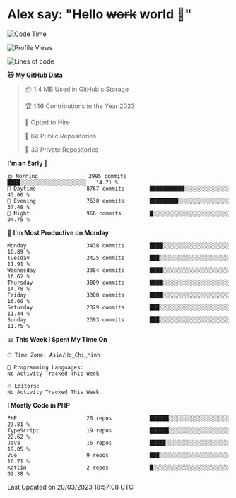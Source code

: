 # Alex say: "Hello ~~work~~ world 🐾"

<!--START_SECTION:waka-->
![Code Time](http://img.shields.io/badge/Code%20Time-839%20hrs%205%20mins-blue)

![Profile Views](http://img.shields.io/badge/Profile%20Views-1-blue)

![Lines of code](https://img.shields.io/badge/From%20Hello%20World%20I%27ve%20Written-41.9%20million%20lines%20of%20code-blue)

**🐱 My GitHub Data** 

> 📦 1.4 MB Used in GitHub's Storage 
 > 
> 🏆 146 Contributions in the Year 2023
 > 
> 💼 Opted to Hire
 > 
> 📜 64 Public Repositories 
 > 
> 🔑 33 Private Repositories 
 > 
**I'm an Early 🐤** 

```text
🌞 Morning                2995 commits        ████░░░░░░░░░░░░░░░░░░░░░   14.71 % 
🌆 Daytime                8767 commits        ███████████░░░░░░░░░░░░░░   43.06 % 
🌃 Evening                7630 commits        █████████░░░░░░░░░░░░░░░░   37.48 % 
🌙 Night                  966 commits         █░░░░░░░░░░░░░░░░░░░░░░░░   04.75 % 
```
📅 **I'm Most Productive on Monday** 

```text
Monday                   3438 commits        ████░░░░░░░░░░░░░░░░░░░░░   16.89 % 
Tuesday                  2425 commits        ███░░░░░░░░░░░░░░░░░░░░░░   11.91 % 
Wednesday                3384 commits        ████░░░░░░░░░░░░░░░░░░░░░   16.62 % 
Thursday                 3009 commits        ████░░░░░░░░░░░░░░░░░░░░░   14.78 % 
Friday                   3380 commits        ████░░░░░░░░░░░░░░░░░░░░░   16.60 % 
Saturday                 2329 commits        ███░░░░░░░░░░░░░░░░░░░░░░   11.44 % 
Sunday                   2393 commits        ███░░░░░░░░░░░░░░░░░░░░░░   11.75 % 
```


📊 **This Week I Spent My Time On** 

```text
🕑︎ Time Zone: Asia/Ho_Chi_Minh

💬 Programming Languages: 
No Activity Tracked This Week

🔥 Editors: 
No Activity Tracked This Week
```

**I Mostly Code in PHP** 

```text
PHP                      20 repos            ██████░░░░░░░░░░░░░░░░░░░   23.81 % 
TypeScript               19 repos            ██████░░░░░░░░░░░░░░░░░░░   22.62 % 
Java                     16 repos            █████░░░░░░░░░░░░░░░░░░░░   19.05 % 
Vue                      9 repos             ███░░░░░░░░░░░░░░░░░░░░░░   10.71 % 
Kotlin                   2 repos             █░░░░░░░░░░░░░░░░░░░░░░░░   02.38 % 
```




 Last Updated on 20/03/2023 18:57:08 UTC
<!--END_SECTION:waka-->
